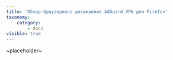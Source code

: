 ```yaml
---
title: 'Обзор браузерного расширения AdGuard VPN для Firefox'
taxonomy:
    category:
        - docs
visible: true
---
```


~placeholder~